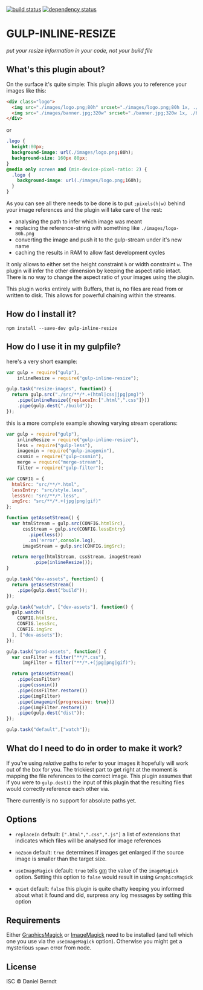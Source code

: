 [![build status](https://img.shields.io/travis/danielberndt/gulp-inline-resize.svg?style=flat-square)](https://travis-ci.org/danielberndt/gulp-inline-resize)
[![dependency status](https://img.shields.io/david/danielberndt/gulp-inline-resize.svg?style=flat-square)](https://david-dm.org/danielberndt/gulp-inline-resize)

# GULP-INLINE-RESIZE

_put your resize information in your code, not your build file_

## What's this plugin about?

On the surface it's quite simple: This plugin allows you to reference your images like this:

```html
<div class="logo">
  <img src="./images/logo.png;80h" srcset="./images/logo.png;80h 1x, ./images/logo.png;160h 2x" alt="logo">
  <img src="./images/banner.jpg;320w" srcset="./banner.jpg;320w 1x, ./banner.jpg;640w 2x" alt="banner">
</div>
```

or

```css
.logo {
  height:80px;
  background-image: url(./images/logo.png;80h);
  background-size: 160px 80px;
}
@media only screen and (min-device-pixel-ratio: 2) {
  .logo {
    background-image: url(./images/logo.png;160h);
  }
}
```

As you can see all there needs to be done is to put `;pixels(h|w)` behind your image references and the plugin will take care of the rest:

* analysing the path to infer which image was meant
* replacing the reference-string with something like `./images/logo-80h.png`
* converting the image and push it to the gulp-stream under it's new name
* caching the results in RAM to allow fast development cycles

It only allows to either set the height constraint `h` or width constraint `w`. The plugin will infer the other dimension by keeping the aspect ratio intact. There is no way to change the aspect ratio of your images using the plugin.

This plugin works entirely with Buffers, that is, no files are read from or written to disk. This allows for powerful chaining within the streams.

## How do I install it?

`npm install --save-dev gulp-inline-resize`

## How do I use it in my gulpfile?

here's a very short example:

```js
var gulp = require("gulp"),
    inlineResize = require("gulp-inline-resize");

gulp.task("resize-images", function() {
  return gulp.src("./src/**/*.+(html|css|jpg|png)")
    .pipe(inlineResize({replaceIn:[".html",".css"]}))
    .pipe(gulp.dest("./build"));
});

```

this is a more complete example showing varying stream operations:

```js
var gulp = require("gulp"),
    inlineResize = require("gulp-inline-resize"),
    less = require("gulp-less"),
    imagemin = require("gulp-imagemin"),
    cssmin = require("gulp-cssmin"),
    merge = require("merge-stream"),
    filter = require("gulp-filter");

var CONFIG = {
  htmlSrc: "src/**/*.html",
  lessEntry: "src/style.less",
  lessSrc: "src/**/*.less",
  imgSrc: "src/**/*.+(jpg|png|gif)"
};

function getAssetStream() {
  var htmlStream = gulp.src(CONFIG.htmlSrc),
      cssStream = gulp.src(CONFIG.lessEntry)
        .pipe(less())
        .on('error',console.log),
      imageStream = gulp.src(CONFIG.imgSrc);

  return merge(htmlStream, cssStream, imageStream)
          .pipe(inlineResize());
}

gulp.task("dev-assets", function() {
  return getAssetStream()
    .pipe(gulp.dest("build"));
});

gulp.task("watch", ["dev-assets"], function() {
  gulp.watch([
    CONFIG.htmlSrc,
    CONFIG.lessSrc,
    CONFIG.imgSrc
  ], ["dev-assets"]);
});

gulp.task("prod-assets", function() {
  var cssFilter = filter("**/*.css"),
      imgFilter = filter("**/*.+(jpg|png|gif)");

  return getAssetStream()
    .pipe(cssFilter)
    .pipe(cssmin())
    .pipe(cssFilter.restore())
    .pipe(imgFilter)
    .pipe(imagemin({progressive: true}))
    .pipe(imgFilter.restore())
    .pipe(gulp.dest("dist"));
});

gulp.task("default",["watch"]);
```

## What do I need to do in order to make it work?

If you're using _relative_ paths to refer to your images it hopefully will work out of the box for you. The trickiest part to get right at the moment is mapping the file references to the correct image. This plugin assumes that if you were to `gulp.dest()` the input of this plugin that the resulting files would correctly reference each other via.

There currently is no support for absolute paths yet.

## Options

* `replaceIn` default: `[".html",".css",".js"]`
  a list of extensions that indicates which files will be analysed for image references

* `noZoom` default: `true`
  determines if images get enlarged if the source image is smaller than the target size.

* `useImageMagick` default: `true`
tells [gm](https://github.com/aheckmann/gm) the value of the `imageMagick` option. Setting this option to `false` would result in using `GraphicsMagick`

* `quiet` default: `false`
this plugin is quite chatty keeping you informed about what it found and did, surpress any log messages by setting this option

## Requirements

Either [GraphicsMagick](http://www.graphicsmagick.org/) or [ImageMagick](http://www.imagemagick.org/) need to be installed (and tell which one you use via the `useImageMagick` option). Otherwise you might get a mysterious `spawn` error from node.

## License

ISC © Daniel Berndt